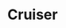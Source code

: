 ---
layout: hero
title: Cruiser
spec: Air Force
class: Siegebreaker
skill:
    name: Dive Bomb
    description: Signals bombers to bombard an area, dealing ability damage to enemies.
    stats:
        Cooldown: 10s
        Ability Damage: 250/400/550
---